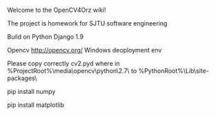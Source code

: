 Welcome to the OpenCV4Orz wiki!

The project is homework for SJTU software engineering

Build on Python Django 1.9 

Opencv http://opencv.org/ Windows deoployment env 

Please copy correctly cv2.pyd where in %ProjectRoot%\media\opencv\python\2.7\ to %PythonRoot%\Lib\site-packages\ 

pip install numpy 

pip install matplotlib
